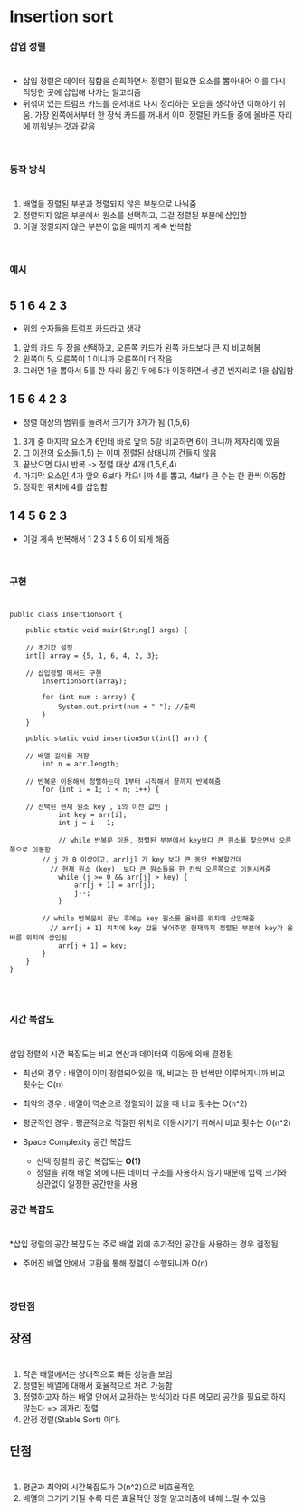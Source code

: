 # Insertion sort

### 삽입 정렬
#
* 삽입 정렬은 데이터 집합을 순회하면서 정렬이 필요한 요소를 뽑아내어 이를 다시 적당한 곳에 삽입해 나가는 알고리즘
* 뒤섞여 있는 트럼프 카드를 순서대로 다시 정리하는 모습을 생각하면 이해하기 쉬움. 가장 왼쪽에서부터 한 장씩 카드를 꺼내서 이미 정렬된 카드들 중에 올바른 자리에 끼워넣는 것과 같음

<br/>

### 동작 방식
#
1. 배열을 정렬된 부분과 정렬되지 않은 부분으로 나눠줌
2. 정렬되지 않은 부분에서 원소를 선택하고, 그걸 정렬된 부분에 삽입함
3. 이걸 정렬되지 않은 부분이 없을 때까지 계속 반복함

<br/>

### 예시
#
## 5 1 6 4 2 3 
* 위의 숫자들을 트럼프 카드라고 생각
1. 앞의 카드 두 장을 선택하고, 오른쪽 카드가 왼쪽 카드보다 큰 지 비교해봄
2. 왼쪽이 5, 오른쪽이 1 이니까 오른쪽이 더 작음
3. 그러면 1을 뽑아서 5를 한 자리 옮긴 뒤에 5가 이동하면서 생긴 빈자리로 1을 삽입함

## 1 5 6 4 2 3
* 정렬 대상의 범위를 늘려서 크기가 3개가 됨 (1,5,6)
1. 3개 중 마지막 요소가 6인데 바로 앞의 5랑 비교하면 6이 크니까 제자리에 있음
2. 그 이전의 요소들(1,5) 는 이미 정렬된 상태니까 건들지 않음
3. 끝났으면 다시 반복 -> 정렬 대상 4개 (1,5,6,4)
4. 마지막 요소인 4가 앞의 6보다 작으니까 4를 뽑고, 4보다 큰 수는 한 칸씩 이동함
5. 정확한 위치에 4를 삽입함 

## 1 4 5 6 2 3 
* 이걸 계속 반복해서 1 2 3 4 5 6 이 되게 해줌

<br/>



### 구현
#
```
public class InsertionSort {

    public static void main(String[] args) {
        
	// 초기값 설정
	int[] array = {5, 1, 6, 4, 2, 3};
	
	// 삽입정렬 메서드 구현
        insertionSort(array);

        for (int num : array) {
            System.out.print(num + " "); //출력
        }
    }
    
    public static void insertionSort(int[] arr) {

	// 배열 길이를 저장
        int n = arr.length;
	
	// 반복문 이용해서 정렬하는데 1부터 시작해서 끝까지 반복해줌
        for (int i = 1; i < n; i++) {

	// 선택된 현재 원소 key , i의 이전 값인 j 
            int key = arr[i];
            int j = i - 1;
            
            // while 반복문 이용, 정렬된 부분에서 key보다 큰 원소를 찾으면서 오른쪽으로 이동함
	    // j 가 0 이상이고, arr[j] 가 key 보다 큰 동안 반복할건데
	      // 현재 원소 (key)  보다 큰 원소들을 한 칸씩 오른쪽으로 이동시켜줌 
            while (j >= 0 && arr[j] > key) {
                arr[j + 1] = arr[j];
                j--;
            }
            
	    // while 반복문이 끝난 후에는 key 원소를 올바른 위치에 삽입해줌
	      // arr[j + 1] 위치에 key 값을 넣어주면 현재까지 정렬된 부분에 key가 올바른 위치에 삽입됨
            arr[j + 1] = key;
        }
    }
}


```

<br>

### 시간 복잡도
#
 삽입 정렬의 시간 복잡도는 비교 연산과 데이터의 이동에 의해 결정됨
* 최선의 경우 : 배열이 이미 정렬되어있을 때, 비교는 한 번씩만 이루어지니까 비교 횟수는 O(n)
* 최악의 경우 : 배열이 역순으로 정렬되어 있을 때 비교 횟수는 O(n^2)
* 평균적인 경우 : 평균적으로 적절한 위치로 이동시키기 위해서 비교 횟수는 O(n^2)

* Space Complexity 공간 복잡도
  * 선택 정렬의 공간 복잡도는 **O(1)**
  * 정렬을 위해 배열 외에 다른 데이터 구조를 사용하지 않기 때문에 입력 크기와 상관없이 일정한 공간만을 사용

### 공간 복잡도
#
*삽입 정렬의 공간 복잡도는 주로 배열 외에 추가적인 공간을 사용하는 경우 결정됨
* 주어진 배열 안에서 교환을 통해 정렬이 수행되니까 O(n)

<br>


### 장단점

## 장점
#
1. 작은 배열에서는 상대적으로 빠른 성능을 보임
2. 정렬된 배열에 대해서 효율적으로 처리 가능함
3. 정렬하고자 하는 배열 안에서 교환하는 방식이라 다른 메모리 공간을 필요로 하지 않는다 => 제자리 정렬
4. 안정 정렬(Stable Sort) 이다.

## 단점
#
1. 평균과 최악의 시간복잡도가 O(n^2)으로 비효율적임
2. 배열의 크기가 커질 수록 다른 효율적인 정렬 알고리즘에 비해 느릴 수 있음

<br>

<br>
<br>

<footer>


</footer>
